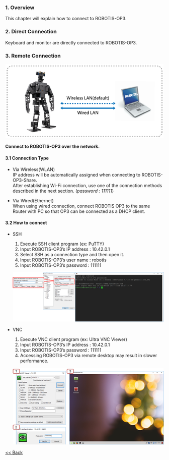 ### 1. Overview  
This chapter will explain how to connect to ROBOTIS-OP3.  

### 2. Direct Connection  
Keyboard and monitor are directly connected to ROBOTIS-OP3.  


### 3. Remote Connection

![](/assets/images/platform/op3/op3_connection.png)

   **Connect to ROBOTIS-OP3 over the network.**  


#### 3.1 Connection Type  
 - Via Wireless(WLAN)  
 IP address will be automatically assigned when connecting to ROBOTIS-OP3-Share.  
 After establishing Wi-Fi connection, use one of the connection methods described in the next section.
 (_password : 111111_)  

 - Via Wired(Ethernet)   
 When using wired connection, connect ROBOTIS OP3 to the same Router with PC so that OP3 can be connected as a DHCP client.  

#### 3.2 How to connect
 - SSH
    1. Execute SSH client program (ex: PuTTY)
    2. Input ROBOTIS-OP3’s IP address : 10.42.0.1
    3. Select SSH as a connection type and then open it.
    4. Input ROBOTIS-OP3’s user name : robotis
    5. Input ROBOTIS-OP3’s password : 111111  

    ![](/assets/images/platform/op3/op3_connection_ssh.png)
 - VNC
    1. Execute VNC client program (ex: Ultra VNC Viewer)
    2. Input ROBOTIS-OP3’s IP address : 10.42.0.1
    3. Input ROBOTIS-OP3’s password : 111111
    4. Accessing ROBOTIS-OP3 via remote desktop may result in slower performance.

    ![](/assets/images/platform/op3/op3_connection_vnc.png)



[&lt;&lt; Back](op3_user's_guide.md)
